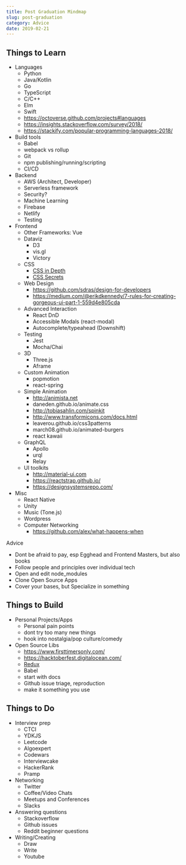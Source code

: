 ```yaml
---
title: Post Graduation Mindmap
slug: post-graduation
category: Advice
date: 2019-02-21
---
```


## Things to Learn

- Languages
  - Python
  - Java/Kotlin
  - Go
  - TypeScript
  - C/C++
  - Elm
  - Swift
  - https://octoverse.github.com/projects#languages
  - https://insights.stackoverflow.com/survey/2018/
  - https://stackify.com/popular-programming-languages-2018/
- Build tools
  - Babel
  - webpack vs rollup
  - Git
  - npm publishing/running/scripting
  - CI/CD
- Backend
  - AWS (Architect, Developer)
  - Serverless framework
  - Security?
  - Machine Learning
  - Firebase
  - Netlify
  - Testing
- Frontend
  - Other Frameworks: Vue
  - Dataviz
    - D3
    - vis.gl
    - Victory
  - CSS
    - [CSS in Depth](https://www.amazon.com/CSS-Depth-Keith-J-Grant/dp/1617293458)
    - [CSS Secrets](https://www.amazon.com/CSS-Secrets-Solutions-Everyday-Problems/dp/1449372635)
  - Web Design
    - https://github.com/sdras/design-for-developers
    - https://medium.com/@erikdkennedy/7-rules-for-creating-gorgeous-ui-part-1-559d4e805cda
  - Advanced Interaction
    - React DnD
    - Accessible Modals (react-modal)
    - Autocomplete/typeahead (Downshift)
  - Testing
    - Jest
    - Mocha/Chai
  - 3D
    - Three.js
    - Aframe
  - Custom Animation
    - popmotion
    - react-spring
  - Simple Animation
    - http://animista.net
    - daneden.github.io/animate.css
    - http://tobiasahlin.com/spinkit
    - http://www.transformicons.com/docs.html
    - leaverou.github.io/css3patterns
    - march08.github.io/animated-burgers
    - react kawaii
  - GraphQL
    - Apollo
    - urql
    - Relay
  - UI toolkits
    - http://material-ui.com
    - https://reactstrap.github.io/
    - https://designsystemsrepo.com/
- Misc
  - React Native
  - Unity
  - Music (Tone.js)
  - Wordpress
  - Computer Networking
    - https://github.com/alex/what-happens-when

Advice

- Dont be afraid to pay, esp Egghead and Frontend Masters, but also books
- Follow people and principles over individual tech
- Open and edit node_modules
- Clone Open Source Apps
- Cover your bases, but Specialize in something

## Things to Build

- Personal Projects/Apps
  - Personal pain points
  - dont try too many new things
  - hook into nostalgia/pop culture/comedy
- Open Source Libs
  - https://www.firsttimersonly.com/
  - https://hacktoberfest.digitalocean.com/
  - [Redux](https://github.com/reduxjs/react-redux/issues/1177)
  - Babel
  - start with docs
  - Github issue triage, reproduction
  - make it something you use

## Things to Do

- Interview prep
  - CTCI
  - YDKJS
  - Leetcode
  - Algoexpert
  - Codewars
  - Interviewcake
  - HackerRank
  - Pramp
- Networking
  - Twitter
  - Coffee/Video Chats
  - Meetups and Conferences
  - Slacks
- Answering questions
  - Stackoverflow
  - Github issues
  - Reddit beginner questions
- Writing/Creating
  - Draw
  - Write
  - Youtube
